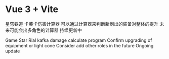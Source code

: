 # Vue 3 + Vite

星穹铁道 卡芙卡伤害计算器
可以通过计算器来判断新刷出的装备对整体的提升
未来可能会出多角色的计算器
持续更新中

Game Star Rial kafka damage calculate program
Confirm upgrading of equipment or light cone
Consider add other roles in the future
Ongoing update
